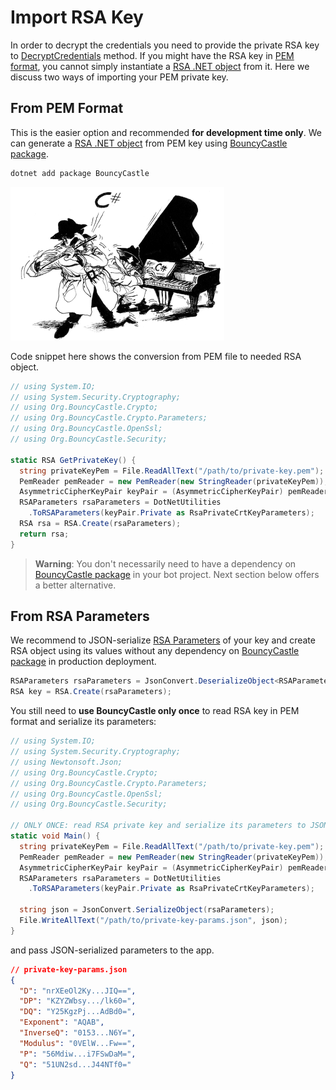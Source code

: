 # Import RSA Key

In order to decrypt the credentials you need to provide the private RSA key to [DecryptCredentials] method.
If you might have the RSA key in [PEM format], you cannot simply instantiate a [RSA .NET object] from it.
Here we discuss two ways of importing your PEM private key.

## From PEM Format

This is the easier option and recommended **for development time only**.
We can generate a [RSA .NET object] from PEM key using [BouncyCastle package].

```bash
dotnet add package BouncyCastle
```

[![bouncy castle c# logo](../docs/photo-bouncy_castle.gif)](http://www.bouncycastle.org/csharp/index.html)

Code snippet here shows the conversion from PEM file to needed RSA object.

```c#
// using System.IO;
// using System.Security.Cryptography;
// using Org.BouncyCastle.Crypto;
// using Org.BouncyCastle.Crypto.Parameters;
// using Org.BouncyCastle.OpenSsl;
// using Org.BouncyCastle.Security;

static RSA GetPrivateKey() {
  string privateKeyPem = File.ReadAllText("/path/to/private-key.pem");
  PemReader pemReader = new PemReader(new StringReader(privateKeyPem));
  AsymmetricCipherKeyPair keyPair = (AsymmetricCipherKeyPair) pemReader.ReadObject();
  RSAParameters rsaParameters = DotNetUtilities
    .ToRSAParameters(keyPair.Private as RsaPrivateCrtKeyParameters);
  RSA rsa = RSA.Create(rsaParameters);
  return rsa;
}
```

> **Warning**: You don't necessarily need to have a dependency on [BouncyCastle package] in your bot project.
> Next section below offers a better alternative.

## From RSA Parameters

We recommend to JSON-serialize [RSA Parameters] of your key and create RSA object using its values without any
dependency on [BouncyCastle package] in production deployment.

```c#
RSAParameters rsaParameters = JsonConvert.DeserializeObject<RSAParameters>(json);
RSA key = RSA.Create(rsaParameters);
```

You still need to **use BouncyCastle only once** to read RSA key in PEM format and serialize its parameters:

```c#
// using System.IO;
// using System.Security.Cryptography;
// using Newtonsoft.Json;
// using Org.BouncyCastle.Crypto;
// using Org.BouncyCastle.Crypto.Parameters;
// using Org.BouncyCastle.OpenSsl;
// using Org.BouncyCastle.Security;

// ONLY ONCE: read RSA private key and serialize its parameters to JSON
static void Main() {
  string privateKeyPem = File.ReadAllText("/path/to/private-key.pem");
  PemReader pemReader = new PemReader(new StringReader(privateKeyPem));
  AsymmetricCipherKeyPair keyPair = (AsymmetricCipherKeyPair) pemReader.ReadObject();
  RSAParameters rsaParameters = DotNetUtilities
    .ToRSAParameters(keyPair.Private as RsaPrivateCrtKeyParameters);
  
  string json = JsonConvert.SerializeObject(rsaParameters);
  File.WriteAllText("/path/to/private-key-params.json", json);
}
```

and pass JSON-serialized parameters to the app.

```json
// private-key-params.json
{
  "D": "nrXEeOl2Ky...JIQ==",
  "DP": "KZYZWbsy.../lk60=",
  "DQ": "Y25KgzPj...AdBd0=",
  "Exponent": "AQAB",
  "InverseQ": "0153...N6Y=",
  "Modulus": "0VElW...Fw==",
  "P": "56Mdiw...i7FSwDaM=",
  "Q": "51UN2sd...J44NTf0="
}
```

<!-- ----------- -->

[DecryptCredentials]: https://github.com/TelegramBots/Telegram.Bot.Extensions.Passport/blob/master/src/Telegram.Bot.Extensions.Passport/Decryption/IDecrypter.cs
[PEM format]: https://en.wikipedia.org/wiki/Privacy-Enhanced_Mail
[RSA .NET object]: https://docs.microsoft.com/en-us/dotnet/api/system.security.cryptography.rsa?redirectedfrom=MSDN&view=netstandard-2.0
[BouncyCastle package]: https://www.nuget.org/packages/BouncyCastle/
[RSA Parameters]: https://docs.microsoft.com/en-us/dotnet/api/system.security.cryptography.rsaparameters?view=netstandard-2.0